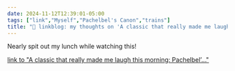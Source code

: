 ```yaml
---
date: 2024-11-12T12:39:01-05:00
tags: ["link","Myself","Pachelbel's Canon","trains"]
title: "🔗 linkblog: my thoughts on 'A classic that really made me laugh this morning: Pachelbel’...'"
---
```

Nearly spit out my lunch while watching this!

[link to "A classic that really made me laugh this morning: Pachelbel’..."](https://kottke.org/24/11/0045617-a-classic-that-really-mad)